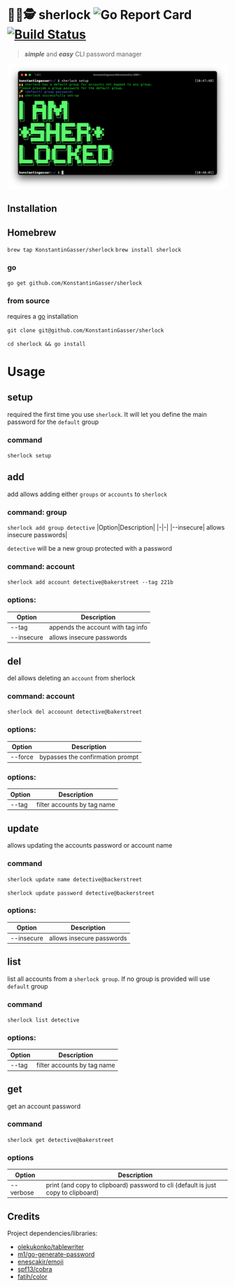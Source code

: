 # 🕵️‍♀️🕵️   sherlock ![Go Report Card](https://goreportcard.com/badge/github.com/KonstantinGasser/sherlock) [![Build Status](https://travis-ci.com/KonstantinGasser/sherlock.svg?branch=main)](https://travis-ci.com/KonstantinGasser/sherlock)

> ***simple*** and ***easy*** CLI password manager

<p align="center">
    <img src="sherlock.png">
</p>

## Installation 

## Homebrew
`brew tap KonstantinGasser/sherlock`
`brew install sherlock`

### go
`go get github.com/KonstantinGasser/sherlock`

### from source
requires a [go](https://golang.org) installation

`git clone git@github.com/KonstantinGasser/sherlock`

`cd sherlock && go install` 

# Usage

## setup
required the first time you use `sherlock`. It will let you define the main password for the `default` group

### command

`sherlock setup`

## add

add allows adding either `groups` or `accounts` to `sherlock`

### command: group

`sherlock add group detective`
|Option|Description|
|-|-|
|--insecure| allows insecure passwords|

`detective` will be a new group protected with a password

### command: account

`sherlock add account detective@bakerstreet --tag 221b`

### options:

|Option|Description|
|-|-|
|--tag | appends the account with tag info|
|--insecure| allows insecure passwords|

## del

del allows deleting an `account` from sherlock

### command: account

`sherlock del accoount detective@bakerstreet`

### options:

|Option|Description|
|-|-|
|--force |bypasses the confirmation prompt|


### options:

Option|Description|
|-|-|
|--tag |filter accounts by tag name|

## update

allows updating the accounts password or account name

### command

`sherlock update name detective@backerstreet`

`sherlock update password detective@backerstreet`
### options:

|Option|Description|
|-|-|
|--insecure| allows insecure passwords|

## list

list all accounts from a `sherlock group`. If no group is provided will use `default` group
### command

`sherlock list detective`

### options:
Option|Description|
|-|-|
|--tag |filter accounts by tag name|


## get

get an account password

### command

`sherlock get detective@bakerstreet`

### options

|Option|Description|
|-|-|
|--verbose|print (and copy to clipboard) password to cli (default is just copy to clipboard)|

## Credits

Project dependencies/libraries:

- [olekukonko/tablewriter](https://github.com/olekukonko/tablewriter)
- [m1/go-generate-password](https://github.com/m1/go-generate-password)
- [enescakir/emoji](https://github.com/enescakir/emoji)
- [spf13/cobra](https://github.com/spf13/cobra)
- [fatih/color](https://github.com/fatih/color)

